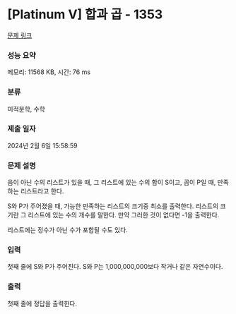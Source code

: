 # [Platinum V] 합과 곱 - 1353 

[문제 링크](https://www.acmicpc.net/problem/1353) 

### 성능 요약

메모리: 11568 KB, 시간: 76 ms

### 분류

미적분학, 수학

### 제출 일자

2024년 2월 6일 15:58:59

### 문제 설명

<p>음이 아닌 수의 리스트가 있을 때, 그 리스트에 있는 수의 합이 S이고, 곱이 P일 때, 만족하는 리스트라고 한다.</p>

<p>S와 P가 주어졌을 때, 가능한 만족하는 리스트의 크기중 최소를 출력한다. 리스트의 크기란 그 리스트에 있는 수의 개수를 말한다. 만약 그러한 것이 없다면 -1을 출력한다.</p>

<p>리스트에는 정수가 아닌 수가 포함될 수도 있다.</p>

### 입력 

 <p>첫째 줄에 S와 P가 주어진다. S와 P는 1,000,000,000보다 작거나 같은 자연수이다.</p>

### 출력 

 <p>첫째 줄에 정답을 출력한다.</p>

